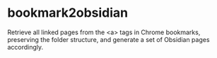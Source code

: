 # bookmark2obsidian
Retrieve all linked pages from the &lt;a> tags in Chrome bookmarks, preserving the folder structure, and generate a set of Obsidian pages accordingly.
